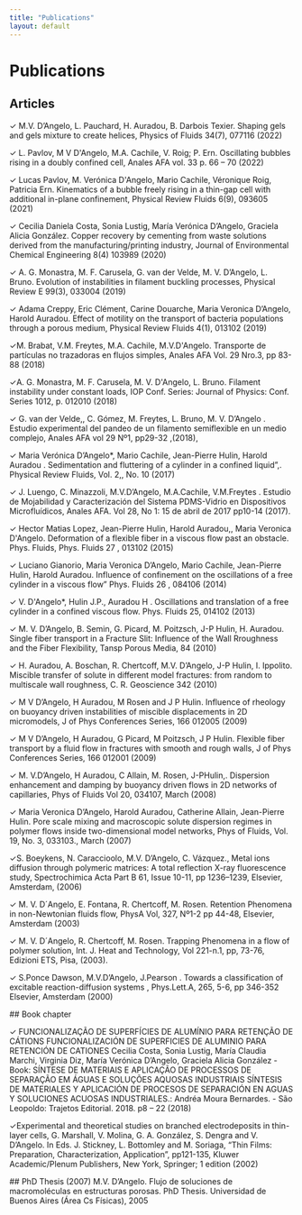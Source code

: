 ```yaml
---
title: "Publications"
layout: default
---
```


# Publications
## Articles
<p style="font-family:Papyrus; font-size:1em;text-align-last: left;">
<p style="font-family:Papyrus; font-size:1em;text-align-last: left;">

  ✓ M.V. D’Angelo, L. Pauchard, H. Auradou, B. Darbois Texier. Shaping gels and gels mixture to create helices, Physics of Fluids 34(7), 077116 (2022) <br>

✓ L. Pavlov, M V D'Angelo, M.A. Cachile, V. Roig; P. Ern. Oscillating bubbles rising in a doubly confined cell,  Anales AFA vol. 33 p. 66 – 70 (2022) <br>

  ✓ Lucas Pavlov, M. Verónica D'Angelo, Mario Cachile, Véronique Roig, Patricia Ern. Kinematics of a bubble freely rising in a thin-gap cell with additional in-plane confinement,  Physical Review Fluids 6(9), 093605 (2021)<br>

✓ Cecilia Daniela Costa, Sonia Lustig, María Verónica D’Angelo, Graciela Alicia González. Copper recovery by cementing from waste solutions derived from the manufacturing/printing industry, Journal of Environmental Chemical Engineering 8(4) 103989 (2020) <br>

✓ A. G. Monastra, M. F. Carusela, G. van der Velde, M. V. D’Angelo, L. Bruno. Evolution of instabilities in filament buckling processes, Physical Review E 99(3), 033004 (2019) <br>

✓ Adama Creppy, Eric Clément, Carine Douarche, Maria Veronica D’Angelo, Harold Auradou. Effect of motility on the transport of bacteria populations through a porous medium, Physical Review Fluids 4(1), 013102 (2019) <br>

✓M. Brabat, V.M. Freytes, M.A. Cachile, M.V.D'Angelo. Transporte de partículas no trazadoras en flujos simples, Anales AFA Vol. 29 Nro.3, pp  83-88 (2018)<br>

✓A. G. Monastra, M. F. Carusela, M. V. D'Angelo, L. Bruno. Filament instability under constant loads, IOP Conf. Series: Journal of Physics: Conf. Series 1012, p. 012010 (2018) <br>

✓ G. van der Velde,, C. Gómez, M. Freytes, L. Bruno, M. V. D’Angelo . Estudio experimental del pandeo de un filamento semiflexible en un medio complejo, Anales AFA vol 29 Nº1, pp29-32 ,(2018),<br>

✓ Maria Verónica D’Angelo*, Mario Cachile, Jean-Pierre Hulin, Harold Auradou . Sedimentation and fluttering of a cylinder in a confined liquid”,. Physical Review Fluids, Vol. 2,, No. 10 (2017)<br>

✓ J. Luengo, C. Minazzoli, M.V.D’Angelo, M.A.Cachile, V.M.Freytes . Estudio de Mojabilidad y Caracterización del Sistema PDMS-Vidrio en Dispositivos Microfluídicos, Anales AFA. Vol 28, No 1: 15 de abril de 2017  pp10-14 (2017). <br>

✓ Hector Matias Lopez, Jean-Pierre Hulin, Harold Auradou,, Maria Veronica D'Angelo. Deformation of a flexible fiber in a viscous flow past an obstacle. Phys. Fluids, Phys. Fluids 27 , 013102 (2015) <br>

✓ Luciano Gianorio, Maria Veronica D’Angelo, Mario Cachile, Jean-Pierre Hulin, Harold Auradou. Influence of confinement on the oscillations of a free cylinder in a viscous flow” Phys. Fluids 26 , 084106 (2014) <br>

✓ V. D'Angelo*, Hulin J.P.,  Auradou H . Oscillations and translation of a free cylinder in a confined viscous flow. Phys. Fluids 25, 014102 (2013)<br>

✓ M. V. D’Angelo, B. Semin, G. Picard, M. Poitzsch, J-P Hulin, H. Auradou. Single fiber transport in a Fracture Slit: Influence of the Wall Rroughness and the Fiber Flexibility, Tansp Porous Media, 84 (2010) <br>

✓ H. Auradou, A. Boschan, R. Chertcoff, M.V. D’Angelo, J-P Hulin, I. Ippolito. Miscible transfer of solute in different model fractures: from random to multiscale wall roughness, C. R. Geoscience 342 (2010)<br>

✓ M V D’Angelo, H Auradou, M Rosen and J P Hulin. Influence of rheology on buoyancy driven instabilities of miscible displacements in 2D micromodels, J of Phys Conferences Series, 166  012005 (2009) <br>

✓ M V D’Angelo, H Auradou, G Picard, M Poitzsch, J P Hulin. Flexible fiber transport by a fluid flow in fractures with smooth and rough walls, J of Phys Conferences Series, 166 012001 (2009) <br>

✓ M. V.D’Angelo, H Auradou, C Allain, M. Rosen,  J-PHulin,. Dispersion enhancement and damping by buoyancy driven flows in 2D networks of capillaries, Phys of Fluids Vol 20, 034107,  March (2008) <br>

✓ Maria Veronica D’Angelo, Harold Auradou, Catherine Allain, Jean-Pierre Hulin. Pore scale mixing and macroscopic solute dispersion regimes in polymer flows inside two-dimensional model networks, Phys of Fluids, Vol. 19, No. 3, 033103., March (2007) <br>

✓S. Boeykens, N. Caraccioolo, M.V. D’Angelo, C. Vázquez., Metal ions diffusion through polymeric matrices: A total reflection X-ray fluorescence study, Spectrochimica Acta Part B 61, Issue 10-11, pp 1236–1239, Elsevier, Amsterdam, (2006) <br>  

✓  M. V. D´Angelo, E. Fontana, R. Chertcoff, M. Rosen. Retention Phenomena in non-Newtonian fluids flow, PhysA Vol, 327, Nº1-2 pp 44-48, Elsevier, Amsterdam (2003) <br>

✓ M. V. D´Angelo, R. Chertcoff, M. Rosen. Trapping Phenomena in a flow of polymer solution, Int. J. Heat and Technology, Vol 221-n.1, pp, 73-76, Edizioni ETS, Pisa, (2003). <br>

✓ S.Ponce Dawson, M.V.D’Angelo, J.Pearson . Towards a classification of excitable reaction-diffusion systems , Phys.Lett.A, 265, 5-6, pp 346-352 Elsevier, Amsterdam (2000) <br>

</p>
## Book chapter

✓ FUNCIONALIZAÇÃO DE SUPERFÍCIES DE ALUMÍNIO PARA RETENÇÃO DE CÁTIONS FUNCIONALIZACIÓN DE SUPERFICIES DE ALUMINIO PARA RETENCIÓN DE CATIONES Cecilia Costa, Sonia Lustig, María Claudia Marchi, Virginia Diz, María Verónica D’Angelo, Graciela Alicia González - Book: SÍNTESE DE MATERIAIS E APLICAÇÃO DE PROCESSOS DE SEPARAÇÃO EM ÁGUAS E SOLUÇÕES AQUOSAS INDUSTRIAIS SÍNTESIS DE MATERIALES Y APLICACIÓN DE PROCESOS DE SEPARACIÓN EN AGUAS Y SOLUCIONES ACUOSAS INDUSTRIALES.: Andréa Moura Bernardes. - São Leopoldo: Trajetos Editorial. 2018. p8 – 22 (2018)<br>

✓Experimental and theoretical studies on branched electrodeposits in thin-layer cells, G. Marshall, V. Molina, G. A. González, S. Dengra and V. D’Angelo. In Eds. J. Stickney, L. Bottomley and M. Soriaga, “Thin Films: Preparation, Characterization, Application”, pp121-135, Kluwer Academic/Plenum Publishers, New York, Springer; 1 edition (2002)<br>

</p>
## PhD Thesis (2007)
M.V. D’Angelo. Flujo de soluciones de macromoléculas en estructuras porosas.
PhD Thesis.  Universidad de Buenos Aires (Área Cs Físicas), 2005




